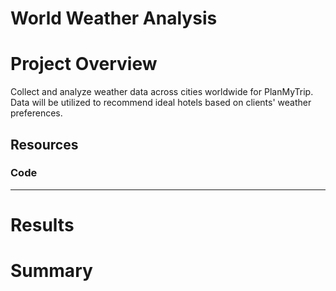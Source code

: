 # World Weather Analysis

# Project Overview
Collect and analyze weather data across cities worldwide for PlanMyTrip. Data will be utilized to recommend ideal hotels based on clients' weather preferences. 



## Resources


### Code
-----
# Results





# Summary
